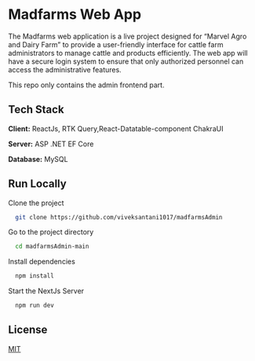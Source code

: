 
# Madfarms Web App

The Madfarms web application is a live project designed for “Marvel Agro and Dairy Farm” to provide a user-friendly interface for cattle farm administrators to manage cattle and products efficiently. The web app will have a secure login system to ensure that only authorized personnel can access the administrative features.

This repo only contains the admin frontend part.
## Tech Stack

**Client:** ReactJs, RTK Query,React-Datatable-component ChakraUI

**Server:** ASP .NET EF Core

**Database:** MySQL


## Run Locally

Clone the project

```bash
  git clone https://github.com/viveksantani1017/madfarmsAdmin
```

Go to the project directory

```bash
  cd madfarmsAdmin-main
```

Install dependencies

```bash
  npm install
```

Start the NextJs Server

```bash
  npm run dev

```



## License

[MIT](https://choosealicense.com/licenses/mit/)

